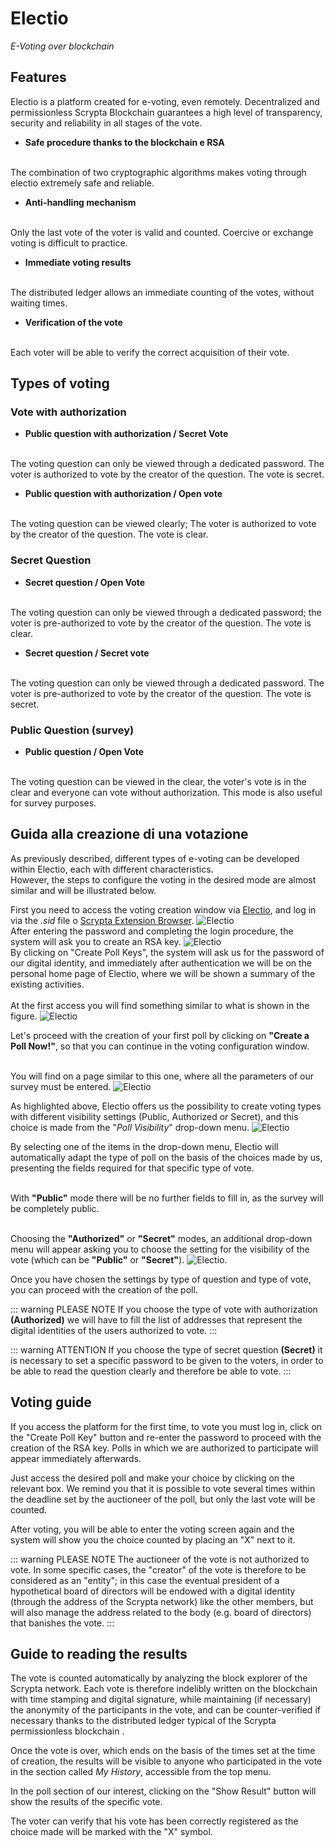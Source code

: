 # Electio

  *E-Voting over blockchain*

## Features

Electio is a platform created for e-voting, even remotely. Decentralized and permissionless Scrypta Blockchain guarantees a high level of transparency, security and reliability in all stages of the vote.

- **Safe procedure thanks to the blockchain e RSA**
<br>
The combination of two cryptographic algorithms makes voting through electio extremely safe and reliable.

- **Anti-handling mechanism** 
<br>
Only the last vote of the voter is valid and counted. Coercive or exchange voting is difficult to practice.

- **Immediate voting results**
<br>
The distributed ledger allows an immediate counting of the votes, without waiting times.

- **Verification of the vote**
<br> 
Each voter will be able to verify the correct acquisition of their vote.

## Types of voting

### Vote with authorization

- **Public question with authorization / Secret Vote**
<br>
The voting question can only be viewed through a dedicated password. The voter  is authorized to vote by the creator of the question. The vote is secret.

- **Public question with authorization / Open vote**
<br>
The voting question can be viewed clearly;  The voter  is authorized to vote by the creator of the question. The vote is clear.

### Secret Question

- **Secret question / Open Vote**
<br>
The voting question can only be viewed through a dedicated password; the voter  is pre-authorized to vote by the creator of the question. The vote is clear.

- **Secret question / Secret vote**
<br>
The voting question can only be viewed through a dedicated password. The voter  is pre-authorized to vote by the creator of the question. The vote is secret.

### Public Question (survey)

- **Public question / Open Vote**
<br>
The voting question can be viewed in the clear, the voter's vote is in the clear and everyone can vote without authorization. This mode is also useful for survey purposes.

## Guida alla creazione di una votazione

As previously described, different types of e-voting can be developed within Electio, each with different characteristics.
<br>However, the steps to configure the voting in the desired mode are almost similar and will be illustrated below.

First you need to access the voting creation window via [Electio](https://vote.electio.app/#/), and log in via the *.sid* file o [Scrypta Extension Browser](https://id.scryptachain.org/).
![Electio](../.vuepress/public/assets/electio/login.png)
<br>After entering the password and completing the login procedure, the system will ask you to create an RSA key.
![Electio](../.vuepress/public/assets/electio/rsa.png)
<br> By clicking on "Create Poll Keys", the system will ask us for the password of our digital identity, and immediately after authentication we will be on the personal home page of Electio, where we will be shown a summary of the existing activities.
<br><br>At the first access you will find something similar to what is shown in the figure.
![Electio](../.vuepress/public/assets/electio/main_empty.png)

Let's proceed with the creation of your first poll by clicking on **"Create a Poll Now!"**, so that you can continue in the voting configuration window.

<br> You will find on a page similar to this one, where all the parameters of our survey must be entered.
![Electio](../.vuepress/public/assets/electio/full.png)

As highlighted above, Electio offers us the possibility to create voting types with different visibility settings (Public, Authorized or Secret), and this choice is made from the "*Poll Visibility*" drop-down menu.
![Electio](../.vuepress/public/assets/electio/type_poll.png)

By selecting one of the items in the drop-down menu, Electio will automatically adapt the type of poll on the basis of the choices made by us, presenting the fields required for that specific type of vote.

<br>With **"Public"** mode there will be no further fields to fill in, as the survey will be completely public.

<br>Choosing the **"Authorized"** or **"Secret"** modes, an additional drop-down menu will appear asking you to choose the setting for the visibility of the vote (which can be  **"Public"** or **"Secret"**).
![Electio](../.vuepress/public/assets/electio/dropdown.png).

Once you have chosen the settings by type of question and type of vote, you can proceed with the creation of the poll.

::: warning PLEASE NOTE
If you choose the type of vote with authorization **(Authorized)** we will have to fill the list of addresses that represent the digital identities of the users authorized to vote.
:::

::: warning ATTENTION
If you choose the type of secret question **(Secret)** it is necessary to set a specific password to be given to the voters, in order to be able to read the question clearly and therefore be able to vote.
:::

## Voting guide

If you access the platform for the first time, to vote you must log in, click on the "Create Poll Key" button and re-enter the password to proceed with the creation of the RSA key. Polls in which we are authorized to participate will appear immediately afterwards.

Just access the desired poll and make your choice by clicking on the relevant box. We remind you that it is possible to vote several times within the deadline set by the auctioneer of the poll, but only the last vote will be counted.

After voting, you will be able to enter the voting screen again and the system will show you the choice counted by placing an "X" next to it. 

::: warning PLEASE NOTE
The auctioneer of the vote is not authorized to vote. In some specific cases, the "creator" of the vote is therefore to be considered as an "entity"; in this case the eventual president of a hypothetical board of directors will be endowed with a digital identity (through the address of the Scrypta network) like the other members, but will also manage the address related to the body (e.g. board of directors) that banishes the vote.
:::

## Guide to reading the results

The vote is counted automatically by analyzing the block explorer of the Scrypta network. Each vote is therefore indelibly written on the blockchain with time stamping and digital signature, while maintaining (if necessary) the anonymity of the participants in the vote, and can be counter-verified if necessary thanks to the distributed ledger typical of the Scrypta permissionless blockchain .

Once the vote is over, which ends on the basis of the times set at the time of creation, the results will be visible to anyone who participated in the vote in the section called *My History*, accessible from the top menu.

In the poll section of our interest, clicking on the "Show Result" button will show the results of the specific vote.

The voter can verify that his vote has been correctly registered as the choice made will be marked with the "X" symbol.